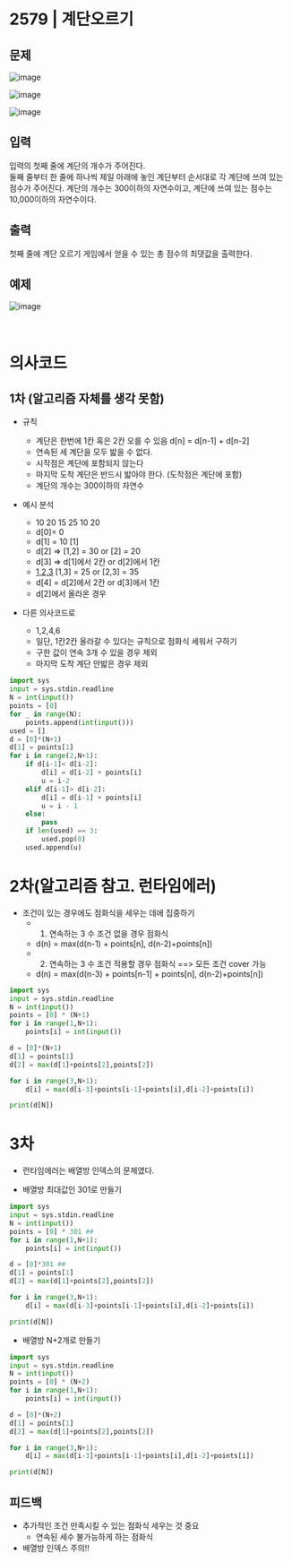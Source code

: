 # 2579 | 계단오르기
## 문제

![image](https://user-images.githubusercontent.com/62331803/95402814-9744d580-094b-11eb-929e-8223ff215a43.png)
<br>

![image](https://user-images.githubusercontent.com/62331803/95402827-a166d400-094b-11eb-83c2-02fe218192ce.png)
<br>

![image](https://user-images.githubusercontent.com/62331803/95402839-a7f54b80-094b-11eb-9e44-1da0e1f358f6.png)

## 입력
입력의 첫째 줄에 계단의 개수가 주어진다.
<br>
둘째 줄부터 한 줄에 하나씩 제일 아래에 놓인 계단부터 순서대로 각 계단에 쓰여 있는 점수가 주어진다. 계단의 개수는 300이하의 자연수이고, 계단에 쓰여 있는 점수는 10,000이하의 자연수이다.

## 출력
첫째 줄에 계단 오르기 게임에서 얻을 수 있는 총 점수의 최댓값을 출력한다.

## 예제

![image](https://user-images.githubusercontent.com/62331803/95402896-ceb38200-094b-11eb-8994-8ca00753c096.png)

<br>

# 의사코드
## 1차 (알고리즘 자체를 생각 못함) 

- 규칙
   - 계단은 한번에 1칸 혹은 2칸 오를 수 있음 d[n] = d[n-1] + d[n-2]
   - 연속된 세 계단을 모두 밟을 수 없다.
   - 시작점은 계단에 포함되지 않는다
   - 마지막 도착 계단은 반드시 밟아야 한다. (도착점은 계단에 포함)
   - 계단의 개수는 300이하의 자연수

- 예시 분석
   - 10 20 15 25 10 20
   - d[0]= 0
   - d[1] = 10 [1]
   - d[2] => [1,2] = 30 or [2] = 20
   - d[3] => d[1]에서 2칸 or d[2]에서 1칸
   - [1,2,3](x) [1,3] = 25 or [2,3] = 35
   - d[4] = d[2]에서 2칸 or d[3]에서 1칸
   - d[2]에서 올라온 경우

- 다른 의사코드로
   - 1,2,4,6
   - 일단, 1칸2칸 올라갈 수 있다는 규칙으로 점화식 세워서 구하기
   - 구한 값이 연속 3개 수 있을 경우 제외
   - 마지막 도착 계단 안밟은 경우 제외

```python
import sys
input = sys.stdin.readline
N = int(input())
points = [0]
for _ in range(N):
    points.append(int(input()))
used = []
d = [0]*(N+1)
d[1] = points[1]
for i in range(2,N+1):
    if d[i-1]< d[i-2]:
        d[i] = d[i-2] + points[i]
        u = i-2
    elif d[i-1]> d[i-2]:
        d[i] = d[i-1] + points[i]
        u = i - 1
    else:
        pass
    if len(used) == 3:
        used.pop(0)
    used.append(u)
```

# 2차(알고리즘 참고. 런타임에러)
- 조건이 있는 경우에도 점화식을 세우는 데에 집중하기
    - 1) 연속하는 3 수 조건 없을 경우 점화식
    - d(n) = max(d(n-1) + points[n], d(n-2)+points[n])
    - 2) 연속하는 3 수 조건 적용할 경우 점화식 ==> 모든 조건 cover 가능
    - d(n) = max(d(n-3) + points[n-1] + points[n], d(n-2)+points[n])

```python
import sys
input = sys.stdin.readline
N = int(input())
points = [0] * (N+1)
for i in range(1,N+1):
    points[i] = int(input())

d = [0]*(N+1)
d[1] = points[1]
d[2] = max(d[1]+points[2],points[2])

for i in range(3,N+1):
    d[i] = max(d[i-3]+points[i-1]+points[i],d[i-2]+points[i])

print(d[N])
```

# 3차
- 런타임에러는 배열방 인덱스의 문제였다.

- 배열방 최대값인 301로 만들기
```python
import sys
input = sys.stdin.readline
N = int(input())
points = [0] * 301 ##
for i in range(1,N+1):
    points[i] = int(input())

d = [0]*301 ##
d[1] = points[1]
d[2] = max(d[1]+points[2],points[2])

for i in range(3,N+1):
    d[i] = max(d[i-3]+points[i-1]+points[i],d[i-2]+points[i])

print(d[N])
```


- 배열방 N+2개로 만들기
```python
import sys
input = sys.stdin.readline
N = int(input())
points = [0] * (N+2)
for i in range(1,N+1):
    points[i] = int(input())

d = [0]*(N+2)
d[1] = points[1]
d[2] = max(d[1]+points[2],points[2])

for i in range(3,N+1):
    d[i] = max(d[i-3]+points[i-1]+points[i],d[i-2]+points[i])

print(d[N])

```

## 피드백
- 추가적인 조건 만족시킬 수 있는 점화식 세우는 것 중요
    - 연속된 세수 불가능하게 하는 점화식
- 배열방 인덱스 주의!!

